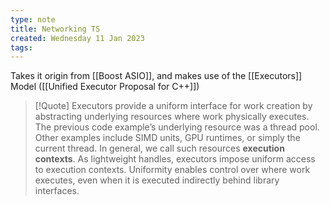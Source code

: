```yaml
---
type: note
title: Networking TS
created: Wednesday 11 Jan 2023
tags: 
---
```

Takes it origin from [[Boost ASIO]], and makes use of the [[Executors]] Model ([[Unified Executor Proposal for C++]])

> [!Quote]
> Executors provide a uniform interface for work creation by abstracting underlying resources where work physically executes. The previous code example’s underlying resource was a thread pool. Other examples include SIMD units, GPU runtimes, or simply the current thread. In general, we call such resources **execution contexts**. As lightweight handles, executors impose uniform access to execution contexts. Uniformity enables control over where work executes, even when it is executed indirectly behind library interfaces.

